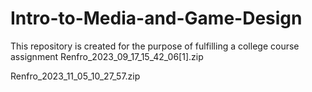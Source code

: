 # Intro-to-Media-and-Game-Design
This repository is created for the purpose of fulfilling a college course assignment
Renfro_2023_09_17_15_42_06[1].zip

Renfro_2023_11_05_10_27_57.zip
